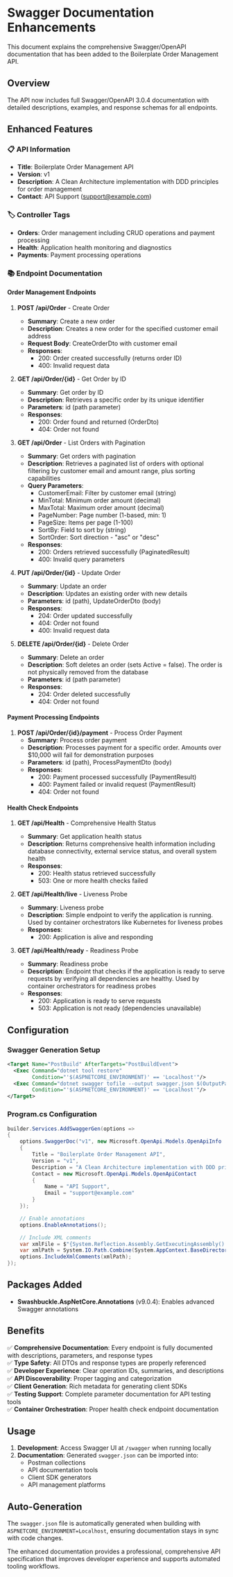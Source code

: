 # Swagger Documentation Enhancements

This document explains the comprehensive Swagger/OpenAPI documentation that has been added to the Boilerplate Order Management API.

## Overview

The API now includes full Swagger/OpenAPI 3.0.4 documentation with detailed descriptions, examples, and response schemas for all endpoints.

## Enhanced Features

### 📋 **API Information**

-   **Title**: Boilerplate Order Management API
-   **Version**: v1
-   **Description**: A Clean Architecture implementation with DDD principles for order management
-   **Contact**: API Support (support@example.com)

### 🏷️ **Controller Tags**

-   **Orders**: Order management including CRUD operations and payment processing
-   **Health**: Application health monitoring and diagnostics
-   **Payments**: Payment processing operations

### 📚 **Endpoint Documentation**

#### **Order Management Endpoints**

1. **POST /api/Order** - Create Order

    - **Summary**: Create a new order
    - **Description**: Creates a new order for the specified customer email address
    - **Request Body**: CreateOrderDto with customer email
    - **Responses**:
        - 200: Order created successfully (returns order ID)
        - 400: Invalid request data

2. **GET /api/Order/{id}** - Get Order by ID

    - **Summary**: Get order by ID
    - **Description**: Retrieves a specific order by its unique identifier
    - **Parameters**: id (path parameter)
    - **Responses**:
        - 200: Order found and returned (OrderDto)
        - 404: Order not found

3. **GET /api/Order** - List Orders with Pagination

    - **Summary**: Get orders with pagination
    - **Description**: Retrieves a paginated list of orders with optional filtering by customer email and amount range, plus sorting capabilities
    - **Query Parameters**:
        - CustomerEmail: Filter by customer email (string)
        - MinTotal: Minimum order amount (decimal)
        - MaxTotal: Maximum order amount (decimal)
        - PageNumber: Page number (1-based, min: 1)
        - PageSize: Items per page (1-100)
        - SortBy: Field to sort by (string)
        - SortOrder: Sort direction - "asc" or "desc"
    - **Responses**:
        - 200: Orders retrieved successfully (PaginatedResult<OrderDto>)
        - 400: Invalid query parameters

4. **PUT /api/Order/{id}** - Update Order

    - **Summary**: Update an order
    - **Description**: Updates an existing order with new details
    - **Parameters**: id (path), UpdateOrderDto (body)
    - **Responses**:
        - 204: Order updated successfully
        - 404: Order not found
        - 400: Invalid request data

5. **DELETE /api/Order/{id}** - Delete Order
    - **Summary**: Delete an order
    - **Description**: Soft deletes an order (sets Active = false). The order is not physically removed from the database
    - **Parameters**: id (path parameter)
    - **Responses**:
        - 204: Order deleted successfully
        - 404: Order not found

#### **Payment Processing Endpoints**

1. **POST /api/Order/{id}/payment** - Process Order Payment
    - **Summary**: Process order payment
    - **Description**: Processes payment for a specific order. Amounts over $10,000 will fail for demonstration purposes
    - **Parameters**: id (path), ProcessPaymentDto (body)
    - **Responses**:
        - 200: Payment processed successfully (PaymentResult)
        - 400: Payment failed or invalid request (PaymentResult)
        - 404: Order not found

#### **Health Check Endpoints**

1. **GET /api/Health** - Comprehensive Health Status

    - **Summary**: Get application health status
    - **Description**: Returns comprehensive health information including database connectivity, external service status, and overall system health
    - **Responses**:
        - 200: Health status retrieved successfully
        - 503: One or more health checks failed

2. **GET /api/Health/live** - Liveness Probe

    - **Summary**: Liveness probe
    - **Description**: Simple endpoint to verify the application is running. Used by container orchestrators like Kubernetes for liveness probes
    - **Responses**:
        - 200: Application is alive and responding

3. **GET /api/Health/ready** - Readiness Probe
    - **Summary**: Readiness probe
    - **Description**: Endpoint that checks if the application is ready to serve requests by verifying all dependencies are healthy. Used by container orchestrators for readiness probes
    - **Responses**:
        - 200: Application is ready to serve requests
        - 503: Application is not ready (dependencies unavailable)

## Configuration

### **Swagger Generation Setup**

```xml
<Target Name="PostBuild" AfterTargets="PostBuildEvent">
  <Exec Command="dotnet tool restore"
        Condition="'$(ASPNETCORE_ENVIRONMENT)' == 'Localhost'"/>
  <Exec Command="dotnet swagger tofile --output swagger.json $(OutputPath)$(AssemblyName).dll v1"
        Condition="'$(ASPNETCORE_ENVIRONMENT)' == 'Localhost'"/>
</Target>
```

### **Program.cs Configuration**

```csharp
builder.Services.AddSwaggerGen(options =>
{
    options.SwaggerDoc("v1", new Microsoft.OpenApi.Models.OpenApiInfo
    {
        Title = "Boilerplate Order Management API",
        Version = "v1",
        Description = "A Clean Architecture implementation with DDD principles for order management",
        Contact = new Microsoft.OpenApi.Models.OpenApiContact
        {
            Name = "API Support",
            Email = "support@example.com"
        }
    });

    // Enable annotations
    options.EnableAnnotations();

    // Include XML comments
    var xmlFile = $"{System.Reflection.Assembly.GetExecutingAssembly().GetName().Name}.xml";
    var xmlPath = System.IO.Path.Combine(System.AppContext.BaseDirectory, xmlFile);
    options.IncludeXmlComments(xmlPath);
});
```

## Packages Added

-   **Swashbuckle.AspNetCore.Annotations** (v9.0.4): Enables advanced Swagger annotations

## Benefits

✅ **Comprehensive Documentation**: Every endpoint is fully documented with descriptions, parameters, and response types  
✅ **Type Safety**: All DTOs and response types are properly referenced  
✅ **Developer Experience**: Clear operation IDs, summaries, and descriptions  
✅ **API Discoverability**: Proper tagging and categorization  
✅ **Client Generation**: Rich metadata for generating client SDKs  
✅ **Testing Support**: Complete parameter documentation for API testing tools  
✅ **Container Orchestration**: Proper health check endpoint documentation

## Usage

1. **Development**: Access Swagger UI at `/swagger` when running locally
2. **Documentation**: Generated `swagger.json` can be imported into:
    - Postman collections
    - API documentation tools
    - Client SDK generators
    - API management platforms

## Auto-Generation

The `swagger.json` file is automatically generated when building with `ASPNETCORE_ENVIRONMENT=Localhost`, ensuring documentation stays in sync with code changes.

The enhanced documentation provides a professional, comprehensive API specification that improves developer experience and supports automated tooling workflows.
